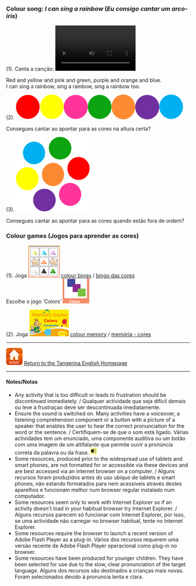 ### Colour song: *I can sing a rainbow* (*Eu consigo cantar um arco-iris*)  

(1). Canta a canção: <video src="video/rainbow_colour_song_edited.mp4" width="220" height="124" controls preload></video>  

Red and yellow and pink and green, purple and orange and blue.  
I can sing a rainbow, sing a rainbow, sing a rainbow too.  

(2). ![colballtr](/images/colballtr.png) 

Consegues cantar ao apontar para as cores na altura certa? 

(3). ![colmix](/images/colmix.png)

Consegues cantar ao apontar para as cores quando estão fora de ordem?  

### Colour games (Jogos para aprender as cores)

(1). Joga [![cobi](/images/cobi.PNG)](http://www.abcya.com/shapes_colors_bingo.htm) [colour bingo](http://www.abcya.com/shapes_colors_bingo.htm) / [bingo das cores](http://www.abcya.com/shapes_colors_bingo.htm)  
Escolhe o jogo ‘Colors’ ![cobi2](/images/cobi2.PNG)

(2). Joga [![meco](/images/meco.PNG)](https://www.eslgamesplus.com/colors-vocabulary-esl-memory-game/) [colour memory](https://www.eslgamesplus.com/colors-vocabulary-esl-memory-game/) / [memória - cores](https://www.eslgamesplus.com/colors-vocabulary-esl-memory-game/)  

***
[![home](/images/home.PNG)](https://tangerina-pt.github.io/English) [Return to the Tangerina English Homepage](https://tangerina-pt.github.io/English)

***

#### Notes/Notas
* Any activity that is too difficult or leads to frustration should be discontinued immediately. / Qualquer actividade que seja difícil demais ou leve à frustraçao deve ser descontinuada imediatamente.
* Ensure the sound is switched on. Many activities have a voiceover, a listening comprehension component or a button with a picture of a speaker that enables the user to hear the correct pronunciation for the word or the sentence. / Certifiquem-se de que o som está ligado. Várias actividades tem um enunciado, uma componente auditiva ou um botão com uma imagem de um altifalante que permite ouvir a pronúncia correta da palavra ou da frase. ![spkr2](/images/spkr2.PNG)
* Some resources, produced prior to the widespread use of tablets and smart phones, are not formatted for or accessible via these devices and are best accessed via an internet browser on a computer. / Alguns recursos foram produzidos antes do uso ubíquo de tablets e smart phones, não estando formatados para nem acessíveis através destes aparelhos e funcionam melhor num browser regular instalado num computador.
* Some resources seem only to work with Internet Explorer so if an activity doesn't load in your habitual browser try Internet Explorer. / Alguns recursos parecem só funcionar com Internet Explorer, por isso, se uma actividade não carregar no browser habitual, tente no Internet Explorer.
* Some resources require the browser to launch a recent version of Adobe Flash Player as a plug-in. Vários dos recursos requerem uma versão recente de Adobe Flash Player operacional como plug-in no browser.
* Some resources have been produced for younger children. They have been selected for use due to the slow, clear pronunciation of the target language. Alguns dos recursos são destinados a crianças mais novas. Foram selecionados devido à pronuncia lenta e clara.
